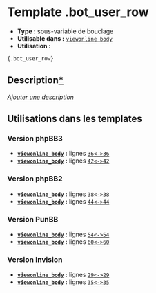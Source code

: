 # Template .bot_user_row
* __Type :__ sous-variable de bouclage
* __Utilisable dans :__ [`viewonline_body`](../tpl/viewonline_body.md#readme)
* __Utilisation :__

```html
{.bot_user_row}
```

## Description[*](https://fa-tvars.appspot.com/var/.bot_user_row)
[*Ajouter une description*](https://fa-tvars.appspot.com/var/.bot_user_row)

## Utilisations dans les templates

### Version phpBB3
* __[`viewonline_body`](../tpl/viewonline_body.md#readme) :__ lignes [`36`](../src/prosilver/viewonline_body.tpl#L36)[`<->`](../src/prosilver/viewonline_body.tpl#L36-L36)[`36`](../src/prosilver/viewonline_body.tpl#L36)
* __[`viewonline_body`](../tpl/viewonline_body.md#readme) :__ lignes [`42`](../src/prosilver/viewonline_body.tpl#L42)[`<->`](../src/prosilver/viewonline_body.tpl#L42-L42)[`42`](../src/prosilver/viewonline_body.tpl#L42)

### Version phpBB2
* __[`viewonline_body`](../tpl/viewonline_body.md#readme) :__ lignes [`38`](../src/subsilver/viewonline_body.tpl#L38)[`<->`](../src/subsilver/viewonline_body.tpl#L38-L38)[`38`](../src/subsilver/viewonline_body.tpl#L38)
* __[`viewonline_body`](../tpl/viewonline_body.md#readme) :__ lignes [`44`](../src/subsilver/viewonline_body.tpl#L44)[`<->`](../src/subsilver/viewonline_body.tpl#L44-L44)[`44`](../src/subsilver/viewonline_body.tpl#L44)

### Version PunBB
* __[`viewonline_body`](../tpl/viewonline_body.md#readme) :__ lignes [`54`](../src/punbb/viewonline_body.tpl#L54)[`<->`](../src/punbb/viewonline_body.tpl#L54-L54)[`54`](../src/punbb/viewonline_body.tpl#L54)
* __[`viewonline_body`](../tpl/viewonline_body.md#readme) :__ lignes [`60`](../src/punbb/viewonline_body.tpl#L60)[`<->`](../src/punbb/viewonline_body.tpl#L60-L60)[`60`](../src/punbb/viewonline_body.tpl#L60)

### Version Invision
* __[`viewonline_body`](../tpl/viewonline_body.md#readme) :__ lignes [`29`](../src/invision/viewonline_body.tpl#L29)[`<->`](../src/invision/viewonline_body.tpl#L29-L29)[`29`](../src/invision/viewonline_body.tpl#L29)
* __[`viewonline_body`](../tpl/viewonline_body.md#readme) :__ lignes [`35`](../src/invision/viewonline_body.tpl#L35)[`<->`](../src/invision/viewonline_body.tpl#L35-L35)[`35`](../src/invision/viewonline_body.tpl#L35)

